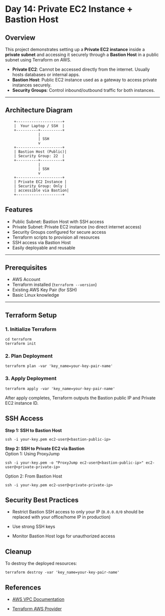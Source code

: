 # Day 14: Private EC2 Instance + Bastion Host

## Overview
This project demonstrates setting up a **Private EC2 instance** inside a **private subnet** and accessing it securely through a **Bastion Host** in a public subnet using Terraform on AWS.

- **Private EC2**: Cannot be accessed directly from the internet. Usually hosts databases or internal apps.
- **Bastion Host**: Public EC2 instance used as a gateway to access private instances securely.
- **Security Groups**: Control inbound/outbound traffic for both instances.

---

## Architecture Diagram
```
    +---------------------+
    |  Your Laptop / SSH  |
    +----------+----------+
               |
               | SSH
               v
    +---------------------+
    | Bastion Host (Public)|
    | Security Group: 22  |
    +----------+----------+
               |
               | SSH
               v
    +---------------------+
    | Private EC2 Instance |
    | Security Group: Only |
    | accessible via Bastion|
    +---------------------+
```
## Features

- Public Subnet: Bastion Host with SSH access
- Private Subnet: Private EC2 instance (no direct internet access)
- Security Groups configured for secure access
- Terraform scripts to provision all resources
- SSH access via Bastion Host
- Easily deployable and reusable

---

## Prerequisites

- AWS Account
- Terraform installed (`terraform --version`)
- Existing AWS Key Pair (for SSH)
- Basic Linux knowledge

---

## Terraform Setup

### 1. Initialize Terraform

```
cd terraform
terraform init
```
### 2. Plan Deployment
```
terraform plan -var 'key_name=your-key-pair-name'
```
### 3. Apply Deployment
```
terraform apply -var 'key_name=your-key-pair-name'
```
After apply completes, Terraform outputs the Bastion public IP and Private EC2 instance ID.

## SSH Access
**Step 1: SSH to Bastion Host**   
```
ssh -i your-key.pem ec2-user@<bastion-public-ip>
```
**Step 2: SSH to Private EC2 via Bastion**  
Option 1: Using ProxyJump
```
ssh -i your-key.pem -o "ProxyJump ec2-user@<bastion-public-ip>" ec2-user@<private-private-ip>
```
Option 2: From Bastion Host
```
ssh -i your-key.pem ec2-user@<private-private-ip>
```
## Security Best Practices
- Restrict Bastion SSH access to only your IP (`0.0.0.0/0` should be replaced with your office/home IP in production)

- Use strong SSH keys

- Monitor Bastion Host logs for unauthorized access

## Cleanup
To destroy the deployed resources:
```
terraform destroy -var 'key_name=your-key-pair-name'
```
## References
- [AWS VPC Documentation](https://docs.aws.amazon.com/vpc/latest/userguide/what-is-amazon-vpc.html?utm_source=chatgpt.com)

- [Terraform AWS Provider](https://registry.terraform.io/providers/hashicorp/aws/latest/docs?utm_source=chatgpt.com)